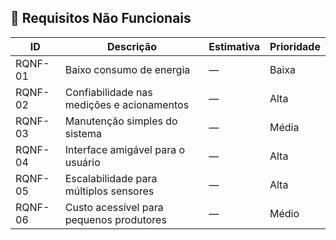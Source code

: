 ## 🚫 Requisitos Não Funcionais

| ID        | Descrição                                 | Estimativa | Prioridade |
|-----------|-------------------------------------------|------------|------------|
| RQNF-01   | Baixo consumo de energia                  | —          | Baixa      |
| RQNF-02   | Confiabilidade nas medições e acionamentos| —          | Alta       |
| RQNF-03   | Manutenção simples do sistema             | —          | Média      |
| RQNF-04   | Interface amigável para o usuário         | —          | Alta       |
| RQNF-05   | Escalabilidade para múltiplos sensores    | —          | Alta       |
| RQNF-06   | Custo acessível para pequenos produtores  | —          | Médio      |

